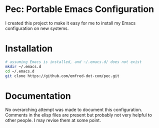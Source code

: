# Pec: Portable Emacs Configuration

I created this project to make it easy for me to install my Emacs
configuration on new systems.

# Installation

```sh
# assuming Emacs is installed, and ~/.emacs.d/ does not exist
mkdir ~/.emacs.d
cd ~/.emacs.d
git clone https://github.com/emfred-dot-com/pec.git
```

# Documentation

No overarching attempt was made to document this configuration.
Comments in the elisp files are present but probably not very helpful
to other people. I may revise them at some point.

